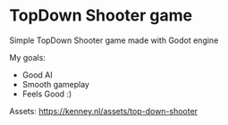 # TopDown Shooter game
Simple TopDown Shooter game made with Godot engine

My goals:
- Good AI
- Smooth gameplay
- Feels Good :)

Assets: 
https://kenney.nl/assets/top-down-shooter
